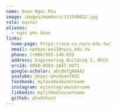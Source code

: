 ```yaml
---
name: Doan Ngoc Phu 
image: images/members/313540012.jpg 
role: master
aliases:
  - ngoc phu doan
links:
  home-page: https://acm.cs.nycu.edu.tw/
  email: npdoan.ee13@nycu.edu.tw
  phone: (+886)905-140-655
  address: Engineering Building 3, NYCU
  orcid: 0000-0003-1047-0471
  google-scholar: abcdefgAAAAJ
  youtube: @ngoc-phudoan7052
  facebook: myfacebookusername
  instagram: myinstagramusername
  linkedin: mylinkedinusername
  github: phudnhust  
---
```

